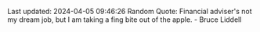 Last updated: 2024-04-05 09:46:26
Random Quote: Financial adviser's not my dream job, but I am taking a fing bite out of the apple. - Bruce Liddell